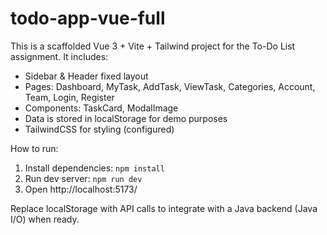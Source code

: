 
# todo-app-vue-full

This is a scaffolded Vue 3 + Vite + Tailwind project for the To-Do List assignment.
It includes:
- Sidebar & Header fixed layout
- Pages: Dashboard, MyTask, AddTask, ViewTask, Categories, Account, Team, Login, Register
- Components: TaskCard, ModalImage
- Data is stored in localStorage for demo purposes
- TailwindCSS for styling (configured)

How to run:
1. Install dependencies: `npm install`
2. Run dev server: `npm run dev`
3. Open http://localhost:5173/

Replace localStorage with API calls to integrate with a Java backend (Java I/O) when ready.
